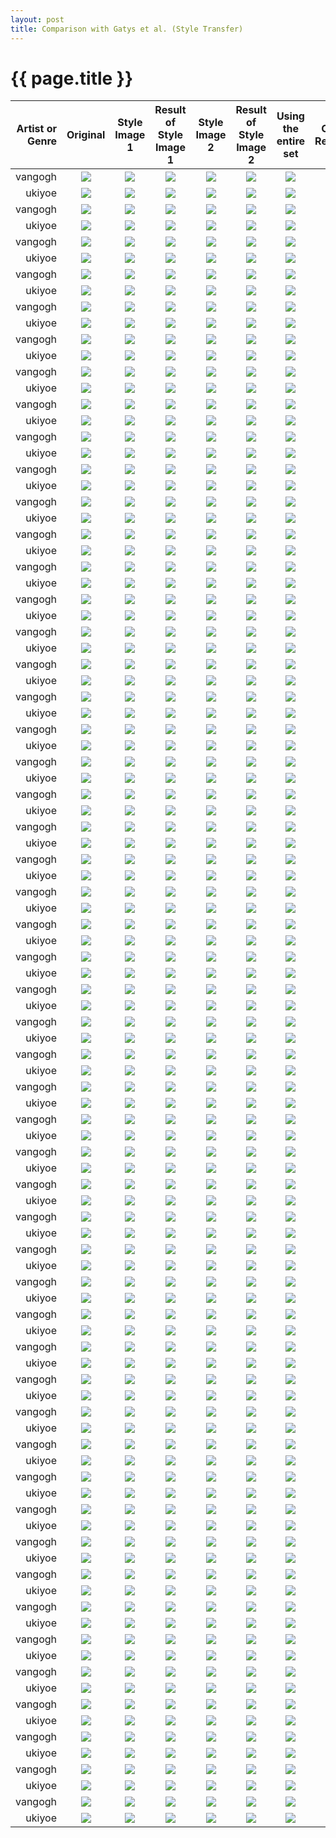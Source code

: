 ```yaml
---
layout: post
title: Comparison with Gatys et al. (Style Transfer)
---
```

{{ page.title }}
================

| Artist or Genre | Original | Style Image 1 | Result of Style Image 1 | Style Image 2 | Result of Style Image 2 | Using the entire set | Our Result |
|---:|:---:|:---------:|:----------:|:----------:|:----------:|:----------:|:----------:|
| vangogh | ![]({{site.baseurl}}/images/gatys-comparison/resized/3_content.png) | ![]({{site.baseurl}}/images/gatys-comparison/resized/resized_128/3_style_vangogh_0.png) | ![]({{site.baseurl}}/images/gatys-comparison/resized/3_result_vangogh_0.png) |![]({{site.baseurl}}/images/gatys-comparison/resized/resized_128/3_style_vangogh_1.png) | ![]({{site.baseurl}}/images/gatys-comparison/resized/3_result_vangogh_1.png) | ![]({{site.baseurl}}/images/gatys-comparison/resized/3_result_vangogh_total.png) | ![]({{site.baseurl}}/images/gatys-comparison/resized/vangogh/3.jpg) |
| ukiyoe | ![]({{site.baseurl}}/images/gatys-comparison/resized/3_content.png) | ![]({{site.baseurl}}/images/gatys-comparison/resized/resized_128/3_style_ukiyoe_0.png) | ![]({{site.baseurl}}/images/gatys-comparison/resized/3_result_ukiyoe_0.png) |![]({{site.baseurl}}/images/gatys-comparison/resized/resized_128/3_style_ukiyoe_1.png) | ![]({{site.baseurl}}/images/gatys-comparison/resized/3_result_ukiyoe_1.png) | ![]({{site.baseurl}}/images/gatys-comparison/resized/3_result_ukiyoe_total.png) | ![]({{site.baseurl}}/images/gatys-comparison/resized/ukiyoe/3.jpg) |
| vangogh | ![]({{site.baseurl}}/images/gatys-comparison/resized/6_content.png) | ![]({{site.baseurl}}/images/gatys-comparison/resized/resized_128/6_style_vangogh_0.png) | ![]({{site.baseurl}}/images/gatys-comparison/resized/6_result_vangogh_0.png) |![]({{site.baseurl}}/images/gatys-comparison/resized/resized_128/6_style_vangogh_1.png) | ![]({{site.baseurl}}/images/gatys-comparison/resized/6_result_vangogh_1.png) | ![]({{site.baseurl}}/images/gatys-comparison/resized/6_result_vangogh_total.png) | ![]({{site.baseurl}}/images/gatys-comparison/resized/vangogh/6.jpg) |
| ukiyoe | ![]({{site.baseurl}}/images/gatys-comparison/resized/6_content.png) | ![]({{site.baseurl}}/images/gatys-comparison/resized/resized_128/6_style_ukiyoe_0.png) | ![]({{site.baseurl}}/images/gatys-comparison/resized/6_result_ukiyoe_0.png) |![]({{site.baseurl}}/images/gatys-comparison/resized/resized_128/6_style_ukiyoe_1.png) | ![]({{site.baseurl}}/images/gatys-comparison/resized/6_result_ukiyoe_1.png) | ![]({{site.baseurl}}/images/gatys-comparison/resized/6_result_ukiyoe_total.png) | ![]({{site.baseurl}}/images/gatys-comparison/resized/ukiyoe/6.jpg) |
| vangogh | ![]({{site.baseurl}}/images/gatys-comparison/resized/7_content.png) | ![]({{site.baseurl}}/images/gatys-comparison/resized/resized_128/7_style_vangogh_0.png) | ![]({{site.baseurl}}/images/gatys-comparison/resized/7_result_vangogh_0.png) |![]({{site.baseurl}}/images/gatys-comparison/resized/resized_128/7_style_vangogh_1.png) | ![]({{site.baseurl}}/images/gatys-comparison/resized/7_result_vangogh_1.png) | ![]({{site.baseurl}}/images/gatys-comparison/resized/7_result_vangogh_total.png) | ![]({{site.baseurl}}/images/gatys-comparison/resized/vangogh/7.jpg) |
| ukiyoe | ![]({{site.baseurl}}/images/gatys-comparison/resized/7_content.png) | ![]({{site.baseurl}}/images/gatys-comparison/resized/resized_128/7_style_ukiyoe_0.png) | ![]({{site.baseurl}}/images/gatys-comparison/resized/7_result_ukiyoe_0.png) |![]({{site.baseurl}}/images/gatys-comparison/resized/resized_128/7_style_ukiyoe_1.png) | ![]({{site.baseurl}}/images/gatys-comparison/resized/7_result_ukiyoe_1.png) | ![]({{site.baseurl}}/images/gatys-comparison/resized/7_result_ukiyoe_total.png) | ![]({{site.baseurl}}/images/gatys-comparison/resized/ukiyoe/7.jpg) |
| vangogh | ![]({{site.baseurl}}/images/gatys-comparison/resized/11_content.png) | ![]({{site.baseurl}}/images/gatys-comparison/resized/resized_128/11_style_vangogh_0.png) | ![]({{site.baseurl}}/images/gatys-comparison/resized/11_result_vangogh_0.png) |![]({{site.baseurl}}/images/gatys-comparison/resized/resized_128/11_style_vangogh_1.png) | ![]({{site.baseurl}}/images/gatys-comparison/resized/11_result_vangogh_1.png) | ![]({{site.baseurl}}/images/gatys-comparison/resized/11_result_vangogh_total.png) | ![]({{site.baseurl}}/images/gatys-comparison/resized/vangogh/11.jpg) |
| ukiyoe | ![]({{site.baseurl}}/images/gatys-comparison/resized/11_content.png) | ![]({{site.baseurl}}/images/gatys-comparison/resized/resized_128/11_style_ukiyoe_0.png) | ![]({{site.baseurl}}/images/gatys-comparison/resized/11_result_ukiyoe_0.png) |![]({{site.baseurl}}/images/gatys-comparison/resized/resized_128/11_style_ukiyoe_1.png) | ![]({{site.baseurl}}/images/gatys-comparison/resized/11_result_ukiyoe_1.png) | ![]({{site.baseurl}}/images/gatys-comparison/resized/11_result_ukiyoe_total.png) | ![]({{site.baseurl}}/images/gatys-comparison/resized/ukiyoe/11.jpg) |
| vangogh | ![]({{site.baseurl}}/images/gatys-comparison/resized/17_content.png) | ![]({{site.baseurl}}/images/gatys-comparison/resized/resized_128/17_style_vangogh_0.png) | ![]({{site.baseurl}}/images/gatys-comparison/resized/17_result_vangogh_0.png) |![]({{site.baseurl}}/images/gatys-comparison/resized/resized_128/17_style_vangogh_1.png) | ![]({{site.baseurl}}/images/gatys-comparison/resized/17_result_vangogh_1.png) | ![]({{site.baseurl}}/images/gatys-comparison/resized/17_result_vangogh_total.png) | ![]({{site.baseurl}}/images/gatys-comparison/resized/vangogh/17.jpg) |
| ukiyoe | ![]({{site.baseurl}}/images/gatys-comparison/resized/17_content.png) | ![]({{site.baseurl}}/images/gatys-comparison/resized/resized_128/17_style_ukiyoe_0.png) | ![]({{site.baseurl}}/images/gatys-comparison/resized/17_result_ukiyoe_0.png) |![]({{site.baseurl}}/images/gatys-comparison/resized/resized_128/17_style_ukiyoe_1.png) | ![]({{site.baseurl}}/images/gatys-comparison/resized/17_result_ukiyoe_1.png) | ![]({{site.baseurl}}/images/gatys-comparison/resized/17_result_ukiyoe_total.png) | ![]({{site.baseurl}}/images/gatys-comparison/resized/ukiyoe/17.jpg) |
| vangogh | ![]({{site.baseurl}}/images/gatys-comparison/resized/18_content.png) | ![]({{site.baseurl}}/images/gatys-comparison/resized/resized_128/18_style_vangogh_0.png) | ![]({{site.baseurl}}/images/gatys-comparison/resized/18_result_vangogh_0.png) |![]({{site.baseurl}}/images/gatys-comparison/resized/resized_128/18_style_vangogh_1.png) | ![]({{site.baseurl}}/images/gatys-comparison/resized/18_result_vangogh_1.png) | ![]({{site.baseurl}}/images/gatys-comparison/resized/18_result_vangogh_total.png) | ![]({{site.baseurl}}/images/gatys-comparison/resized/vangogh/18.jpg) |
| ukiyoe | ![]({{site.baseurl}}/images/gatys-comparison/resized/18_content.png) | ![]({{site.baseurl}}/images/gatys-comparison/resized/resized_128/18_style_ukiyoe_0.png) | ![]({{site.baseurl}}/images/gatys-comparison/resized/18_result_ukiyoe_0.png) |![]({{site.baseurl}}/images/gatys-comparison/resized/resized_128/18_style_ukiyoe_1.png) | ![]({{site.baseurl}}/images/gatys-comparison/resized/18_result_ukiyoe_1.png) | ![]({{site.baseurl}}/images/gatys-comparison/resized/18_result_ukiyoe_total.png) | ![]({{site.baseurl}}/images/gatys-comparison/resized/ukiyoe/18.jpg) |
| vangogh | ![]({{site.baseurl}}/images/gatys-comparison/resized/33_content.png) | ![]({{site.baseurl}}/images/gatys-comparison/resized/resized_128/33_style_vangogh_0.png) | ![]({{site.baseurl}}/images/gatys-comparison/resized/33_result_vangogh_0.png) |![]({{site.baseurl}}/images/gatys-comparison/resized/resized_128/33_style_vangogh_1.png) | ![]({{site.baseurl}}/images/gatys-comparison/resized/33_result_vangogh_1.png) | ![]({{site.baseurl}}/images/gatys-comparison/resized/33_result_vangogh_total.png) | ![]({{site.baseurl}}/images/gatys-comparison/resized/vangogh/33.jpg) |
| ukiyoe | ![]({{site.baseurl}}/images/gatys-comparison/resized/33_content.png) | ![]({{site.baseurl}}/images/gatys-comparison/resized/resized_128/33_style_ukiyoe_0.png) | ![]({{site.baseurl}}/images/gatys-comparison/resized/33_result_ukiyoe_0.png) |![]({{site.baseurl}}/images/gatys-comparison/resized/resized_128/33_style_ukiyoe_1.png) | ![]({{site.baseurl}}/images/gatys-comparison/resized/33_result_ukiyoe_1.png) | ![]({{site.baseurl}}/images/gatys-comparison/resized/33_result_ukiyoe_total.png) | ![]({{site.baseurl}}/images/gatys-comparison/resized/ukiyoe/33.jpg) |
| vangogh | ![]({{site.baseurl}}/images/gatys-comparison/resized/39_content.png) | ![]({{site.baseurl}}/images/gatys-comparison/resized/resized_128/39_style_vangogh_0.png) | ![]({{site.baseurl}}/images/gatys-comparison/resized/39_result_vangogh_0.png) |![]({{site.baseurl}}/images/gatys-comparison/resized/resized_128/39_style_vangogh_1.png) | ![]({{site.baseurl}}/images/gatys-comparison/resized/39_result_vangogh_1.png) | ![]({{site.baseurl}}/images/gatys-comparison/resized/39_result_vangogh_total.png) | ![]({{site.baseurl}}/images/gatys-comparison/resized/vangogh/39.jpg) |
| ukiyoe | ![]({{site.baseurl}}/images/gatys-comparison/resized/39_content.png) | ![]({{site.baseurl}}/images/gatys-comparison/resized/resized_128/39_style_ukiyoe_0.png) | ![]({{site.baseurl}}/images/gatys-comparison/resized/39_result_ukiyoe_0.png) |![]({{site.baseurl}}/images/gatys-comparison/resized/resized_128/39_style_ukiyoe_1.png) | ![]({{site.baseurl}}/images/gatys-comparison/resized/39_result_ukiyoe_1.png) | ![]({{site.baseurl}}/images/gatys-comparison/resized/39_result_ukiyoe_total.png) | ![]({{site.baseurl}}/images/gatys-comparison/resized/ukiyoe/39.jpg) |
| vangogh | ![]({{site.baseurl}}/images/gatys-comparison/resized/44_content.png) | ![]({{site.baseurl}}/images/gatys-comparison/resized/resized_128/44_style_vangogh_0.png) | ![]({{site.baseurl}}/images/gatys-comparison/resized/44_result_vangogh_0.png) |![]({{site.baseurl}}/images/gatys-comparison/resized/resized_128/44_style_vangogh_1.png) | ![]({{site.baseurl}}/images/gatys-comparison/resized/44_result_vangogh_1.png) | ![]({{site.baseurl}}/images/gatys-comparison/resized/44_result_vangogh_total.png) | ![]({{site.baseurl}}/images/gatys-comparison/resized/vangogh/44.jpg) |
| ukiyoe | ![]({{site.baseurl}}/images/gatys-comparison/resized/44_content.png) | ![]({{site.baseurl}}/images/gatys-comparison/resized/resized_128/44_style_ukiyoe_0.png) | ![]({{site.baseurl}}/images/gatys-comparison/resized/44_result_ukiyoe_0.png) |![]({{site.baseurl}}/images/gatys-comparison/resized/resized_128/44_style_ukiyoe_1.png) | ![]({{site.baseurl}}/images/gatys-comparison/resized/44_result_ukiyoe_1.png) | ![]({{site.baseurl}}/images/gatys-comparison/resized/44_result_ukiyoe_total.png) | ![]({{site.baseurl}}/images/gatys-comparison/resized/ukiyoe/44.jpg) |
| vangogh | ![]({{site.baseurl}}/images/gatys-comparison/resized/45_content.png) | ![]({{site.baseurl}}/images/gatys-comparison/resized/resized_128/45_style_vangogh_0.png) | ![]({{site.baseurl}}/images/gatys-comparison/resized/45_result_vangogh_0.png) |![]({{site.baseurl}}/images/gatys-comparison/resized/resized_128/45_style_vangogh_1.png) | ![]({{site.baseurl}}/images/gatys-comparison/resized/45_result_vangogh_1.png) | ![]({{site.baseurl}}/images/gatys-comparison/resized/45_result_vangogh_total.png) | ![]({{site.baseurl}}/images/gatys-comparison/resized/vangogh/45.jpg) |
| ukiyoe | ![]({{site.baseurl}}/images/gatys-comparison/resized/45_content.png) | ![]({{site.baseurl}}/images/gatys-comparison/resized/resized_128/45_style_ukiyoe_0.png) | ![]({{site.baseurl}}/images/gatys-comparison/resized/45_result_ukiyoe_0.png) |![]({{site.baseurl}}/images/gatys-comparison/resized/resized_128/45_style_ukiyoe_1.png) | ![]({{site.baseurl}}/images/gatys-comparison/resized/45_result_ukiyoe_1.png) | ![]({{site.baseurl}}/images/gatys-comparison/resized/45_result_ukiyoe_total.png) | ![]({{site.baseurl}}/images/gatys-comparison/resized/ukiyoe/45.jpg) |
| vangogh | ![]({{site.baseurl}}/images/gatys-comparison/resized/52_content.png) | ![]({{site.baseurl}}/images/gatys-comparison/resized/resized_128/52_style_vangogh_0.png) | ![]({{site.baseurl}}/images/gatys-comparison/resized/52_result_vangogh_0.png) |![]({{site.baseurl}}/images/gatys-comparison/resized/resized_128/52_style_vangogh_1.png) | ![]({{site.baseurl}}/images/gatys-comparison/resized/52_result_vangogh_1.png) | ![]({{site.baseurl}}/images/gatys-comparison/resized/52_result_vangogh_total.png) | ![]({{site.baseurl}}/images/gatys-comparison/resized/vangogh/52.jpg) |
| ukiyoe | ![]({{site.baseurl}}/images/gatys-comparison/resized/52_content.png) | ![]({{site.baseurl}}/images/gatys-comparison/resized/resized_128/52_style_ukiyoe_0.png) | ![]({{site.baseurl}}/images/gatys-comparison/resized/52_result_ukiyoe_0.png) |![]({{site.baseurl}}/images/gatys-comparison/resized/resized_128/52_style_ukiyoe_1.png) | ![]({{site.baseurl}}/images/gatys-comparison/resized/52_result_ukiyoe_1.png) | ![]({{site.baseurl}}/images/gatys-comparison/resized/52_result_ukiyoe_total.png) | ![]({{site.baseurl}}/images/gatys-comparison/resized/ukiyoe/52.jpg) |
| vangogh | ![]({{site.baseurl}}/images/gatys-comparison/resized/55_content.png) | ![]({{site.baseurl}}/images/gatys-comparison/resized/resized_128/55_style_vangogh_0.png) | ![]({{site.baseurl}}/images/gatys-comparison/resized/55_result_vangogh_0.png) |![]({{site.baseurl}}/images/gatys-comparison/resized/resized_128/55_style_vangogh_1.png) | ![]({{site.baseurl}}/images/gatys-comparison/resized/55_result_vangogh_1.png) | ![]({{site.baseurl}}/images/gatys-comparison/resized/55_result_vangogh_total.png) | ![]({{site.baseurl}}/images/gatys-comparison/resized/vangogh/55.jpg) |
| ukiyoe | ![]({{site.baseurl}}/images/gatys-comparison/resized/55_content.png) | ![]({{site.baseurl}}/images/gatys-comparison/resized/resized_128/55_style_ukiyoe_0.png) | ![]({{site.baseurl}}/images/gatys-comparison/resized/55_result_ukiyoe_0.png) |![]({{site.baseurl}}/images/gatys-comparison/resized/resized_128/55_style_ukiyoe_1.png) | ![]({{site.baseurl}}/images/gatys-comparison/resized/55_result_ukiyoe_1.png) | ![]({{site.baseurl}}/images/gatys-comparison/resized/55_result_ukiyoe_total.png) | ![]({{site.baseurl}}/images/gatys-comparison/resized/ukiyoe/55.jpg) |
| vangogh | ![]({{site.baseurl}}/images/gatys-comparison/resized/56_content.png) | ![]({{site.baseurl}}/images/gatys-comparison/resized/resized_128/56_style_vangogh_0.png) | ![]({{site.baseurl}}/images/gatys-comparison/resized/56_result_vangogh_0.png) |![]({{site.baseurl}}/images/gatys-comparison/resized/resized_128/56_style_vangogh_1.png) | ![]({{site.baseurl}}/images/gatys-comparison/resized/56_result_vangogh_1.png) | ![]({{site.baseurl}}/images/gatys-comparison/resized/56_result_vangogh_total.png) | ![]({{site.baseurl}}/images/gatys-comparison/resized/vangogh/56.jpg) |
| ukiyoe | ![]({{site.baseurl}}/images/gatys-comparison/resized/56_content.png) | ![]({{site.baseurl}}/images/gatys-comparison/resized/resized_128/56_style_ukiyoe_0.png) | ![]({{site.baseurl}}/images/gatys-comparison/resized/56_result_ukiyoe_0.png) |![]({{site.baseurl}}/images/gatys-comparison/resized/resized_128/56_style_ukiyoe_1.png) | ![]({{site.baseurl}}/images/gatys-comparison/resized/56_result_ukiyoe_1.png) | ![]({{site.baseurl}}/images/gatys-comparison/resized/56_result_ukiyoe_total.png) | ![]({{site.baseurl}}/images/gatys-comparison/resized/ukiyoe/56.jpg) |
| vangogh | ![]({{site.baseurl}}/images/gatys-comparison/resized/65_content.png) | ![]({{site.baseurl}}/images/gatys-comparison/resized/resized_128/65_style_vangogh_0.png) | ![]({{site.baseurl}}/images/gatys-comparison/resized/65_result_vangogh_0.png) |![]({{site.baseurl}}/images/gatys-comparison/resized/resized_128/65_style_vangogh_1.png) | ![]({{site.baseurl}}/images/gatys-comparison/resized/65_result_vangogh_1.png) | ![]({{site.baseurl}}/images/gatys-comparison/resized/65_result_vangogh_total.png) | ![]({{site.baseurl}}/images/gatys-comparison/resized/vangogh/65.jpg) |
| ukiyoe | ![]({{site.baseurl}}/images/gatys-comparison/resized/65_content.png) | ![]({{site.baseurl}}/images/gatys-comparison/resized/resized_128/65_style_ukiyoe_0.png) | ![]({{site.baseurl}}/images/gatys-comparison/resized/65_result_ukiyoe_0.png) |![]({{site.baseurl}}/images/gatys-comparison/resized/resized_128/65_style_ukiyoe_1.png) | ![]({{site.baseurl}}/images/gatys-comparison/resized/65_result_ukiyoe_1.png) | ![]({{site.baseurl}}/images/gatys-comparison/resized/65_result_ukiyoe_total.png) | ![]({{site.baseurl}}/images/gatys-comparison/resized/ukiyoe/65.jpg) |
| vangogh | ![]({{site.baseurl}}/images/gatys-comparison/resized/73_content.png) | ![]({{site.baseurl}}/images/gatys-comparison/resized/resized_128/73_style_vangogh_0.png) | ![]({{site.baseurl}}/images/gatys-comparison/resized/73_result_vangogh_0.png) |![]({{site.baseurl}}/images/gatys-comparison/resized/resized_128/73_style_vangogh_1.png) | ![]({{site.baseurl}}/images/gatys-comparison/resized/73_result_vangogh_1.png) | ![]({{site.baseurl}}/images/gatys-comparison/resized/73_result_vangogh_total.png) | ![]({{site.baseurl}}/images/gatys-comparison/resized/vangogh/73.jpg) |
| ukiyoe | ![]({{site.baseurl}}/images/gatys-comparison/resized/73_content.png) | ![]({{site.baseurl}}/images/gatys-comparison/resized/resized_128/73_style_ukiyoe_0.png) | ![]({{site.baseurl}}/images/gatys-comparison/resized/73_result_ukiyoe_0.png) |![]({{site.baseurl}}/images/gatys-comparison/resized/resized_128/73_style_ukiyoe_1.png) | ![]({{site.baseurl}}/images/gatys-comparison/resized/73_result_ukiyoe_1.png) | ![]({{site.baseurl}}/images/gatys-comparison/resized/73_result_ukiyoe_total.png) | ![]({{site.baseurl}}/images/gatys-comparison/resized/ukiyoe/73.jpg) |
| vangogh | ![]({{site.baseurl}}/images/gatys-comparison/resized/75_content.png) | ![]({{site.baseurl}}/images/gatys-comparison/resized/resized_128/75_style_vangogh_0.png) | ![]({{site.baseurl}}/images/gatys-comparison/resized/75_result_vangogh_0.png) |![]({{site.baseurl}}/images/gatys-comparison/resized/resized_128/75_style_vangogh_1.png) | ![]({{site.baseurl}}/images/gatys-comparison/resized/75_result_vangogh_1.png) | ![]({{site.baseurl}}/images/gatys-comparison/resized/75_result_vangogh_total.png) | ![]({{site.baseurl}}/images/gatys-comparison/resized/vangogh/75.jpg) |
| ukiyoe | ![]({{site.baseurl}}/images/gatys-comparison/resized/75_content.png) | ![]({{site.baseurl}}/images/gatys-comparison/resized/resized_128/75_style_ukiyoe_0.png) | ![]({{site.baseurl}}/images/gatys-comparison/resized/75_result_ukiyoe_0.png) |![]({{site.baseurl}}/images/gatys-comparison/resized/resized_128/75_style_ukiyoe_1.png) | ![]({{site.baseurl}}/images/gatys-comparison/resized/75_result_ukiyoe_1.png) | ![]({{site.baseurl}}/images/gatys-comparison/resized/75_result_ukiyoe_total.png) | ![]({{site.baseurl}}/images/gatys-comparison/resized/ukiyoe/75.jpg) |
| vangogh | ![]({{site.baseurl}}/images/gatys-comparison/resized/85_content.png) | ![]({{site.baseurl}}/images/gatys-comparison/resized/resized_128/85_style_vangogh_0.png) | ![]({{site.baseurl}}/images/gatys-comparison/resized/85_result_vangogh_0.png) |![]({{site.baseurl}}/images/gatys-comparison/resized/resized_128/85_style_vangogh_1.png) | ![]({{site.baseurl}}/images/gatys-comparison/resized/85_result_vangogh_1.png) | ![]({{site.baseurl}}/images/gatys-comparison/resized/85_result_vangogh_total.png) | ![]({{site.baseurl}}/images/gatys-comparison/resized/vangogh/85.jpg) |
| ukiyoe | ![]({{site.baseurl}}/images/gatys-comparison/resized/85_content.png) | ![]({{site.baseurl}}/images/gatys-comparison/resized/resized_128/85_style_ukiyoe_0.png) | ![]({{site.baseurl}}/images/gatys-comparison/resized/85_result_ukiyoe_0.png) |![]({{site.baseurl}}/images/gatys-comparison/resized/resized_128/85_style_ukiyoe_1.png) | ![]({{site.baseurl}}/images/gatys-comparison/resized/85_result_ukiyoe_1.png) | ![]({{site.baseurl}}/images/gatys-comparison/resized/85_result_ukiyoe_total.png) | ![]({{site.baseurl}}/images/gatys-comparison/resized/ukiyoe/85.jpg) |
| vangogh | ![]({{site.baseurl}}/images/gatys-comparison/resized/87_content.png) | ![]({{site.baseurl}}/images/gatys-comparison/resized/resized_128/87_style_vangogh_0.png) | ![]({{site.baseurl}}/images/gatys-comparison/resized/87_result_vangogh_0.png) |![]({{site.baseurl}}/images/gatys-comparison/resized/resized_128/87_style_vangogh_1.png) | ![]({{site.baseurl}}/images/gatys-comparison/resized/87_result_vangogh_1.png) | ![]({{site.baseurl}}/images/gatys-comparison/resized/87_result_vangogh_total.png) | ![]({{site.baseurl}}/images/gatys-comparison/resized/vangogh/87.jpg) |
| ukiyoe | ![]({{site.baseurl}}/images/gatys-comparison/resized/87_content.png) | ![]({{site.baseurl}}/images/gatys-comparison/resized/resized_128/87_style_ukiyoe_0.png) | ![]({{site.baseurl}}/images/gatys-comparison/resized/87_result_ukiyoe_0.png) |![]({{site.baseurl}}/images/gatys-comparison/resized/resized_128/87_style_ukiyoe_1.png) | ![]({{site.baseurl}}/images/gatys-comparison/resized/87_result_ukiyoe_1.png) | ![]({{site.baseurl}}/images/gatys-comparison/resized/87_result_ukiyoe_total.png) | ![]({{site.baseurl}}/images/gatys-comparison/resized/ukiyoe/87.jpg) |
| vangogh | ![]({{site.baseurl}}/images/gatys-comparison/resized/89_content.png) | ![]({{site.baseurl}}/images/gatys-comparison/resized/resized_128/89_style_vangogh_0.png) | ![]({{site.baseurl}}/images/gatys-comparison/resized/89_result_vangogh_0.png) |![]({{site.baseurl}}/images/gatys-comparison/resized/resized_128/89_style_vangogh_1.png) | ![]({{site.baseurl}}/images/gatys-comparison/resized/89_result_vangogh_1.png) | ![]({{site.baseurl}}/images/gatys-comparison/resized/89_result_vangogh_total.png) | ![]({{site.baseurl}}/images/gatys-comparison/resized/vangogh/89.jpg) |
| ukiyoe | ![]({{site.baseurl}}/images/gatys-comparison/resized/89_content.png) | ![]({{site.baseurl}}/images/gatys-comparison/resized/resized_128/89_style_ukiyoe_0.png) | ![]({{site.baseurl}}/images/gatys-comparison/resized/89_result_ukiyoe_0.png) |![]({{site.baseurl}}/images/gatys-comparison/resized/resized_128/89_style_ukiyoe_1.png) | ![]({{site.baseurl}}/images/gatys-comparison/resized/89_result_ukiyoe_1.png) | ![]({{site.baseurl}}/images/gatys-comparison/resized/89_result_ukiyoe_total.png) | ![]({{site.baseurl}}/images/gatys-comparison/resized/ukiyoe/89.jpg) |
| vangogh | ![]({{site.baseurl}}/images/gatys-comparison/resized/96_content.png) | ![]({{site.baseurl}}/images/gatys-comparison/resized/resized_128/96_style_vangogh_0.png) | ![]({{site.baseurl}}/images/gatys-comparison/resized/96_result_vangogh_0.png) |![]({{site.baseurl}}/images/gatys-comparison/resized/resized_128/96_style_vangogh_1.png) | ![]({{site.baseurl}}/images/gatys-comparison/resized/96_result_vangogh_1.png) | ![]({{site.baseurl}}/images/gatys-comparison/resized/96_result_vangogh_total.png) | ![]({{site.baseurl}}/images/gatys-comparison/resized/vangogh/96.jpg) |
| ukiyoe | ![]({{site.baseurl}}/images/gatys-comparison/resized/96_content.png) | ![]({{site.baseurl}}/images/gatys-comparison/resized/resized_128/96_style_ukiyoe_0.png) | ![]({{site.baseurl}}/images/gatys-comparison/resized/96_result_ukiyoe_0.png) |![]({{site.baseurl}}/images/gatys-comparison/resized/resized_128/96_style_ukiyoe_1.png) | ![]({{site.baseurl}}/images/gatys-comparison/resized/96_result_ukiyoe_1.png) | ![]({{site.baseurl}}/images/gatys-comparison/resized/96_result_ukiyoe_total.png) | ![]({{site.baseurl}}/images/gatys-comparison/resized/ukiyoe/96.jpg) |
| vangogh | ![]({{site.baseurl}}/images/gatys-comparison/resized/98_content.png) | ![]({{site.baseurl}}/images/gatys-comparison/resized/resized_128/98_style_vangogh_0.png) | ![]({{site.baseurl}}/images/gatys-comparison/resized/98_result_vangogh_0.png) |![]({{site.baseurl}}/images/gatys-comparison/resized/resized_128/98_style_vangogh_1.png) | ![]({{site.baseurl}}/images/gatys-comparison/resized/98_result_vangogh_1.png) | ![]({{site.baseurl}}/images/gatys-comparison/resized/98_result_vangogh_total.png) | ![]({{site.baseurl}}/images/gatys-comparison/resized/vangogh/98.jpg) |
| ukiyoe | ![]({{site.baseurl}}/images/gatys-comparison/resized/98_content.png) | ![]({{site.baseurl}}/images/gatys-comparison/resized/resized_128/98_style_ukiyoe_0.png) | ![]({{site.baseurl}}/images/gatys-comparison/resized/98_result_ukiyoe_0.png) |![]({{site.baseurl}}/images/gatys-comparison/resized/resized_128/98_style_ukiyoe_1.png) | ![]({{site.baseurl}}/images/gatys-comparison/resized/98_result_ukiyoe_1.png) | ![]({{site.baseurl}}/images/gatys-comparison/resized/98_result_ukiyoe_total.png) | ![]({{site.baseurl}}/images/gatys-comparison/resized/ukiyoe/98.jpg) |
| vangogh | ![]({{site.baseurl}}/images/gatys-comparison/resized/110_content.png) | ![]({{site.baseurl}}/images/gatys-comparison/resized/resized_128/110_style_vangogh_0.png) | ![]({{site.baseurl}}/images/gatys-comparison/resized/110_result_vangogh_0.png) |![]({{site.baseurl}}/images/gatys-comparison/resized/resized_128/110_style_vangogh_1.png) | ![]({{site.baseurl}}/images/gatys-comparison/resized/110_result_vangogh_1.png) | ![]({{site.baseurl}}/images/gatys-comparison/resized/110_result_vangogh_total.png) | ![]({{site.baseurl}}/images/gatys-comparison/resized/vangogh/110.jpg) |
| ukiyoe | ![]({{site.baseurl}}/images/gatys-comparison/resized/110_content.png) | ![]({{site.baseurl}}/images/gatys-comparison/resized/resized_128/110_style_ukiyoe_0.png) | ![]({{site.baseurl}}/images/gatys-comparison/resized/110_result_ukiyoe_0.png) |![]({{site.baseurl}}/images/gatys-comparison/resized/resized_128/110_style_ukiyoe_1.png) | ![]({{site.baseurl}}/images/gatys-comparison/resized/110_result_ukiyoe_1.png) | ![]({{site.baseurl}}/images/gatys-comparison/resized/110_result_ukiyoe_total.png) | ![]({{site.baseurl}}/images/gatys-comparison/resized/ukiyoe/110.jpg) |
| vangogh | ![]({{site.baseurl}}/images/gatys-comparison/resized/112_content.png) | ![]({{site.baseurl}}/images/gatys-comparison/resized/resized_128/112_style_vangogh_0.png) | ![]({{site.baseurl}}/images/gatys-comparison/resized/112_result_vangogh_0.png) |![]({{site.baseurl}}/images/gatys-comparison/resized/resized_128/112_style_vangogh_1.png) | ![]({{site.baseurl}}/images/gatys-comparison/resized/112_result_vangogh_1.png) | ![]({{site.baseurl}}/images/gatys-comparison/resized/112_result_vangogh_total.png) | ![]({{site.baseurl}}/images/gatys-comparison/resized/vangogh/112.jpg) |
| ukiyoe | ![]({{site.baseurl}}/images/gatys-comparison/resized/112_content.png) | ![]({{site.baseurl}}/images/gatys-comparison/resized/resized_128/112_style_ukiyoe_0.png) | ![]({{site.baseurl}}/images/gatys-comparison/resized/112_result_ukiyoe_0.png) |![]({{site.baseurl}}/images/gatys-comparison/resized/resized_128/112_style_ukiyoe_1.png) | ![]({{site.baseurl}}/images/gatys-comparison/resized/112_result_ukiyoe_1.png) | ![]({{site.baseurl}}/images/gatys-comparison/resized/112_result_ukiyoe_total.png) | ![]({{site.baseurl}}/images/gatys-comparison/resized/ukiyoe/112.jpg) |
| vangogh | ![]({{site.baseurl}}/images/gatys-comparison/resized/116_content.png) | ![]({{site.baseurl}}/images/gatys-comparison/resized/resized_128/116_style_vangogh_0.png) | ![]({{site.baseurl}}/images/gatys-comparison/resized/116_result_vangogh_0.png) |![]({{site.baseurl}}/images/gatys-comparison/resized/resized_128/116_style_vangogh_1.png) | ![]({{site.baseurl}}/images/gatys-comparison/resized/116_result_vangogh_1.png) | ![]({{site.baseurl}}/images/gatys-comparison/resized/116_result_vangogh_total.png) | ![]({{site.baseurl}}/images/gatys-comparison/resized/vangogh/116.jpg) |
| ukiyoe | ![]({{site.baseurl}}/images/gatys-comparison/resized/116_content.png) | ![]({{site.baseurl}}/images/gatys-comparison/resized/resized_128/116_style_ukiyoe_0.png) | ![]({{site.baseurl}}/images/gatys-comparison/resized/116_result_ukiyoe_0.png) |![]({{site.baseurl}}/images/gatys-comparison/resized/resized_128/116_style_ukiyoe_1.png) | ![]({{site.baseurl}}/images/gatys-comparison/resized/116_result_ukiyoe_1.png) | ![]({{site.baseurl}}/images/gatys-comparison/resized/116_result_ukiyoe_total.png) | ![]({{site.baseurl}}/images/gatys-comparison/resized/ukiyoe/116.jpg) |
| vangogh | ![]({{site.baseurl}}/images/gatys-comparison/resized/117_content.png) | ![]({{site.baseurl}}/images/gatys-comparison/resized/resized_128/117_style_vangogh_0.png) | ![]({{site.baseurl}}/images/gatys-comparison/resized/117_result_vangogh_0.png) |![]({{site.baseurl}}/images/gatys-comparison/resized/resized_128/117_style_vangogh_1.png) | ![]({{site.baseurl}}/images/gatys-comparison/resized/117_result_vangogh_1.png) | ![]({{site.baseurl}}/images/gatys-comparison/resized/117_result_vangogh_total.png) | ![]({{site.baseurl}}/images/gatys-comparison/resized/vangogh/117.jpg) |
| ukiyoe | ![]({{site.baseurl}}/images/gatys-comparison/resized/117_content.png) | ![]({{site.baseurl}}/images/gatys-comparison/resized/resized_128/117_style_ukiyoe_0.png) | ![]({{site.baseurl}}/images/gatys-comparison/resized/117_result_ukiyoe_0.png) |![]({{site.baseurl}}/images/gatys-comparison/resized/resized_128/117_style_ukiyoe_1.png) | ![]({{site.baseurl}}/images/gatys-comparison/resized/117_result_ukiyoe_1.png) | ![]({{site.baseurl}}/images/gatys-comparison/resized/117_result_ukiyoe_total.png) | ![]({{site.baseurl}}/images/gatys-comparison/resized/ukiyoe/117.jpg) |
| vangogh | ![]({{site.baseurl}}/images/gatys-comparison/resized/119_content.png) | ![]({{site.baseurl}}/images/gatys-comparison/resized/resized_128/119_style_vangogh_0.png) | ![]({{site.baseurl}}/images/gatys-comparison/resized/119_result_vangogh_0.png) |![]({{site.baseurl}}/images/gatys-comparison/resized/resized_128/119_style_vangogh_1.png) | ![]({{site.baseurl}}/images/gatys-comparison/resized/119_result_vangogh_1.png) | ![]({{site.baseurl}}/images/gatys-comparison/resized/119_result_vangogh_total.png) | ![]({{site.baseurl}}/images/gatys-comparison/resized/vangogh/119.jpg) |
| ukiyoe | ![]({{site.baseurl}}/images/gatys-comparison/resized/119_content.png) | ![]({{site.baseurl}}/images/gatys-comparison/resized/resized_128/119_style_ukiyoe_0.png) | ![]({{site.baseurl}}/images/gatys-comparison/resized/119_result_ukiyoe_0.png) |![]({{site.baseurl}}/images/gatys-comparison/resized/resized_128/119_style_ukiyoe_1.png) | ![]({{site.baseurl}}/images/gatys-comparison/resized/119_result_ukiyoe_1.png) | ![]({{site.baseurl}}/images/gatys-comparison/resized/119_result_ukiyoe_total.png) | ![]({{site.baseurl}}/images/gatys-comparison/resized/ukiyoe/119.jpg) |
| vangogh | ![]({{site.baseurl}}/images/gatys-comparison/resized/121_content.png) | ![]({{site.baseurl}}/images/gatys-comparison/resized/resized_128/121_style_vangogh_0.png) | ![]({{site.baseurl}}/images/gatys-comparison/resized/121_result_vangogh_0.png) |![]({{site.baseurl}}/images/gatys-comparison/resized/resized_128/121_style_vangogh_1.png) | ![]({{site.baseurl}}/images/gatys-comparison/resized/121_result_vangogh_1.png) | ![]({{site.baseurl}}/images/gatys-comparison/resized/121_result_vangogh_total.png) | ![]({{site.baseurl}}/images/gatys-comparison/resized/vangogh/121.jpg) |
| ukiyoe | ![]({{site.baseurl}}/images/gatys-comparison/resized/121_content.png) | ![]({{site.baseurl}}/images/gatys-comparison/resized/resized_128/121_style_ukiyoe_0.png) | ![]({{site.baseurl}}/images/gatys-comparison/resized/121_result_ukiyoe_0.png) |![]({{site.baseurl}}/images/gatys-comparison/resized/resized_128/121_style_ukiyoe_1.png) | ![]({{site.baseurl}}/images/gatys-comparison/resized/121_result_ukiyoe_1.png) | ![]({{site.baseurl}}/images/gatys-comparison/resized/121_result_ukiyoe_total.png) | ![]({{site.baseurl}}/images/gatys-comparison/resized/ukiyoe/121.jpg) |
| vangogh | ![]({{site.baseurl}}/images/gatys-comparison/resized/131_content.png) | ![]({{site.baseurl}}/images/gatys-comparison/resized/resized_128/131_style_vangogh_0.png) | ![]({{site.baseurl}}/images/gatys-comparison/resized/131_result_vangogh_0.png) |![]({{site.baseurl}}/images/gatys-comparison/resized/resized_128/131_style_vangogh_1.png) | ![]({{site.baseurl}}/images/gatys-comparison/resized/131_result_vangogh_1.png) | ![]({{site.baseurl}}/images/gatys-comparison/resized/131_result_vangogh_total.png) | ![]({{site.baseurl}}/images/gatys-comparison/resized/vangogh/131.jpg) |
| ukiyoe | ![]({{site.baseurl}}/images/gatys-comparison/resized/131_content.png) | ![]({{site.baseurl}}/images/gatys-comparison/resized/resized_128/131_style_ukiyoe_0.png) | ![]({{site.baseurl}}/images/gatys-comparison/resized/131_result_ukiyoe_0.png) |![]({{site.baseurl}}/images/gatys-comparison/resized/resized_128/131_style_ukiyoe_1.png) | ![]({{site.baseurl}}/images/gatys-comparison/resized/131_result_ukiyoe_1.png) | ![]({{site.baseurl}}/images/gatys-comparison/resized/131_result_ukiyoe_total.png) | ![]({{site.baseurl}}/images/gatys-comparison/resized/ukiyoe/131.jpg) |
| vangogh | ![]({{site.baseurl}}/images/gatys-comparison/resized/134_content.png) | ![]({{site.baseurl}}/images/gatys-comparison/resized/resized_128/134_style_vangogh_0.png) | ![]({{site.baseurl}}/images/gatys-comparison/resized/134_result_vangogh_0.png) |![]({{site.baseurl}}/images/gatys-comparison/resized/resized_128/134_style_vangogh_1.png) | ![]({{site.baseurl}}/images/gatys-comparison/resized/134_result_vangogh_1.png) | ![]({{site.baseurl}}/images/gatys-comparison/resized/134_result_vangogh_total.png) | ![]({{site.baseurl}}/images/gatys-comparison/resized/vangogh/134.jpg) |
| ukiyoe | ![]({{site.baseurl}}/images/gatys-comparison/resized/134_content.png) | ![]({{site.baseurl}}/images/gatys-comparison/resized/resized_128/134_style_ukiyoe_0.png) | ![]({{site.baseurl}}/images/gatys-comparison/resized/134_result_ukiyoe_0.png) |![]({{site.baseurl}}/images/gatys-comparison/resized/resized_128/134_style_ukiyoe_1.png) | ![]({{site.baseurl}}/images/gatys-comparison/resized/134_result_ukiyoe_1.png) | ![]({{site.baseurl}}/images/gatys-comparison/resized/134_result_ukiyoe_total.png) | ![]({{site.baseurl}}/images/gatys-comparison/resized/ukiyoe/134.jpg) |
| vangogh | ![]({{site.baseurl}}/images/gatys-comparison/resized/136_content.png) | ![]({{site.baseurl}}/images/gatys-comparison/resized/resized_128/136_style_vangogh_0.png) | ![]({{site.baseurl}}/images/gatys-comparison/resized/136_result_vangogh_0.png) |![]({{site.baseurl}}/images/gatys-comparison/resized/resized_128/136_style_vangogh_1.png) | ![]({{site.baseurl}}/images/gatys-comparison/resized/136_result_vangogh_1.png) | ![]({{site.baseurl}}/images/gatys-comparison/resized/136_result_vangogh_total.png) | ![]({{site.baseurl}}/images/gatys-comparison/resized/vangogh/136.jpg) |
| ukiyoe | ![]({{site.baseurl}}/images/gatys-comparison/resized/136_content.png) | ![]({{site.baseurl}}/images/gatys-comparison/resized/resized_128/136_style_ukiyoe_0.png) | ![]({{site.baseurl}}/images/gatys-comparison/resized/136_result_ukiyoe_0.png) |![]({{site.baseurl}}/images/gatys-comparison/resized/resized_128/136_style_ukiyoe_1.png) | ![]({{site.baseurl}}/images/gatys-comparison/resized/136_result_ukiyoe_1.png) | ![]({{site.baseurl}}/images/gatys-comparison/resized/136_result_ukiyoe_total.png) | ![]({{site.baseurl}}/images/gatys-comparison/resized/ukiyoe/136.jpg) |
| vangogh | ![]({{site.baseurl}}/images/gatys-comparison/resized/143_content.png) | ![]({{site.baseurl}}/images/gatys-comparison/resized/resized_128/143_style_vangogh_0.png) | ![]({{site.baseurl}}/images/gatys-comparison/resized/143_result_vangogh_0.png) |![]({{site.baseurl}}/images/gatys-comparison/resized/resized_128/143_style_vangogh_1.png) | ![]({{site.baseurl}}/images/gatys-comparison/resized/143_result_vangogh_1.png) | ![]({{site.baseurl}}/images/gatys-comparison/resized/143_result_vangogh_total.png) | ![]({{site.baseurl}}/images/gatys-comparison/resized/vangogh/143.jpg) |
| ukiyoe | ![]({{site.baseurl}}/images/gatys-comparison/resized/143_content.png) | ![]({{site.baseurl}}/images/gatys-comparison/resized/resized_128/143_style_ukiyoe_0.png) | ![]({{site.baseurl}}/images/gatys-comparison/resized/143_result_ukiyoe_0.png) |![]({{site.baseurl}}/images/gatys-comparison/resized/resized_128/143_style_ukiyoe_1.png) | ![]({{site.baseurl}}/images/gatys-comparison/resized/143_result_ukiyoe_1.png) | ![]({{site.baseurl}}/images/gatys-comparison/resized/143_result_ukiyoe_total.png) | ![]({{site.baseurl}}/images/gatys-comparison/resized/ukiyoe/143.jpg) |
| vangogh | ![]({{site.baseurl}}/images/gatys-comparison/resized/146_content.png) | ![]({{site.baseurl}}/images/gatys-comparison/resized/resized_128/146_style_vangogh_0.png) | ![]({{site.baseurl}}/images/gatys-comparison/resized/146_result_vangogh_0.png) |![]({{site.baseurl}}/images/gatys-comparison/resized/resized_128/146_style_vangogh_1.png) | ![]({{site.baseurl}}/images/gatys-comparison/resized/146_result_vangogh_1.png) | ![]({{site.baseurl}}/images/gatys-comparison/resized/146_result_vangogh_total.png) | ![]({{site.baseurl}}/images/gatys-comparison/resized/vangogh/146.jpg) |
| ukiyoe | ![]({{site.baseurl}}/images/gatys-comparison/resized/146_content.png) | ![]({{site.baseurl}}/images/gatys-comparison/resized/resized_128/146_style_ukiyoe_0.png) | ![]({{site.baseurl}}/images/gatys-comparison/resized/146_result_ukiyoe_0.png) |![]({{site.baseurl}}/images/gatys-comparison/resized/resized_128/146_style_ukiyoe_1.png) | ![]({{site.baseurl}}/images/gatys-comparison/resized/146_result_ukiyoe_1.png) | ![]({{site.baseurl}}/images/gatys-comparison/resized/146_result_ukiyoe_total.png) | ![]({{site.baseurl}}/images/gatys-comparison/resized/ukiyoe/146.jpg) |
| vangogh | ![]({{site.baseurl}}/images/gatys-comparison/resized/150_content.png) | ![]({{site.baseurl}}/images/gatys-comparison/resized/resized_128/150_style_vangogh_0.png) | ![]({{site.baseurl}}/images/gatys-comparison/resized/150_result_vangogh_0.png) |![]({{site.baseurl}}/images/gatys-comparison/resized/resized_128/150_style_vangogh_1.png) | ![]({{site.baseurl}}/images/gatys-comparison/resized/150_result_vangogh_1.png) | ![]({{site.baseurl}}/images/gatys-comparison/resized/150_result_vangogh_total.png) | ![]({{site.baseurl}}/images/gatys-comparison/resized/vangogh/150.jpg) |
| ukiyoe | ![]({{site.baseurl}}/images/gatys-comparison/resized/150_content.png) | ![]({{site.baseurl}}/images/gatys-comparison/resized/resized_128/150_style_ukiyoe_0.png) | ![]({{site.baseurl}}/images/gatys-comparison/resized/150_result_ukiyoe_0.png) |![]({{site.baseurl}}/images/gatys-comparison/resized/resized_128/150_style_ukiyoe_1.png) | ![]({{site.baseurl}}/images/gatys-comparison/resized/150_result_ukiyoe_1.png) | ![]({{site.baseurl}}/images/gatys-comparison/resized/150_result_ukiyoe_total.png) | ![]({{site.baseurl}}/images/gatys-comparison/resized/ukiyoe/150.jpg) |
| vangogh | ![]({{site.baseurl}}/images/gatys-comparison/resized/151_content.png) | ![]({{site.baseurl}}/images/gatys-comparison/resized/resized_128/151_style_vangogh_0.png) | ![]({{site.baseurl}}/images/gatys-comparison/resized/151_result_vangogh_0.png) |![]({{site.baseurl}}/images/gatys-comparison/resized/resized_128/151_style_vangogh_1.png) | ![]({{site.baseurl}}/images/gatys-comparison/resized/151_result_vangogh_1.png) | ![]({{site.baseurl}}/images/gatys-comparison/resized/151_result_vangogh_total.png) | ![]({{site.baseurl}}/images/gatys-comparison/resized/vangogh/151.jpg) |
| ukiyoe | ![]({{site.baseurl}}/images/gatys-comparison/resized/151_content.png) | ![]({{site.baseurl}}/images/gatys-comparison/resized/resized_128/151_style_ukiyoe_0.png) | ![]({{site.baseurl}}/images/gatys-comparison/resized/151_result_ukiyoe_0.png) |![]({{site.baseurl}}/images/gatys-comparison/resized/resized_128/151_style_ukiyoe_1.png) | ![]({{site.baseurl}}/images/gatys-comparison/resized/151_result_ukiyoe_1.png) | ![]({{site.baseurl}}/images/gatys-comparison/resized/151_result_ukiyoe_total.png) | ![]({{site.baseurl}}/images/gatys-comparison/resized/ukiyoe/151.jpg) |
| vangogh | ![]({{site.baseurl}}/images/gatys-comparison/resized/152_content.png) | ![]({{site.baseurl}}/images/gatys-comparison/resized/resized_128/152_style_vangogh_0.png) | ![]({{site.baseurl}}/images/gatys-comparison/resized/152_result_vangogh_0.png) |![]({{site.baseurl}}/images/gatys-comparison/resized/resized_128/152_style_vangogh_1.png) | ![]({{site.baseurl}}/images/gatys-comparison/resized/152_result_vangogh_1.png) | ![]({{site.baseurl}}/images/gatys-comparison/resized/152_result_vangogh_total.png) | ![]({{site.baseurl}}/images/gatys-comparison/resized/vangogh/152.jpg) |
| ukiyoe | ![]({{site.baseurl}}/images/gatys-comparison/resized/152_content.png) | ![]({{site.baseurl}}/images/gatys-comparison/resized/resized_128/152_style_ukiyoe_0.png) | ![]({{site.baseurl}}/images/gatys-comparison/resized/152_result_ukiyoe_0.png) |![]({{site.baseurl}}/images/gatys-comparison/resized/resized_128/152_style_ukiyoe_1.png) | ![]({{site.baseurl}}/images/gatys-comparison/resized/152_result_ukiyoe_1.png) | ![]({{site.baseurl}}/images/gatys-comparison/resized/152_result_ukiyoe_total.png) | ![]({{site.baseurl}}/images/gatys-comparison/resized/ukiyoe/152.jpg) |
| vangogh | ![]({{site.baseurl}}/images/gatys-comparison/resized/160_content.png) | ![]({{site.baseurl}}/images/gatys-comparison/resized/resized_128/160_style_vangogh_0.png) | ![]({{site.baseurl}}/images/gatys-comparison/resized/160_result_vangogh_0.png) |![]({{site.baseurl}}/images/gatys-comparison/resized/resized_128/160_style_vangogh_1.png) | ![]({{site.baseurl}}/images/gatys-comparison/resized/160_result_vangogh_1.png) | ![]({{site.baseurl}}/images/gatys-comparison/resized/160_result_vangogh_total.png) | ![]({{site.baseurl}}/images/gatys-comparison/resized/vangogh/160.jpg) |
| ukiyoe | ![]({{site.baseurl}}/images/gatys-comparison/resized/160_content.png) | ![]({{site.baseurl}}/images/gatys-comparison/resized/resized_128/160_style_ukiyoe_0.png) | ![]({{site.baseurl}}/images/gatys-comparison/resized/160_result_ukiyoe_0.png) |![]({{site.baseurl}}/images/gatys-comparison/resized/resized_128/160_style_ukiyoe_1.png) | ![]({{site.baseurl}}/images/gatys-comparison/resized/160_result_ukiyoe_1.png) | ![]({{site.baseurl}}/images/gatys-comparison/resized/160_result_ukiyoe_total.png) | ![]({{site.baseurl}}/images/gatys-comparison/resized/ukiyoe/160.jpg) |
| vangogh | ![]({{site.baseurl}}/images/gatys-comparison/resized/164_content.png) | ![]({{site.baseurl}}/images/gatys-comparison/resized/resized_128/164_style_vangogh_0.png) | ![]({{site.baseurl}}/images/gatys-comparison/resized/164_result_vangogh_0.png) |![]({{site.baseurl}}/images/gatys-comparison/resized/resized_128/164_style_vangogh_1.png) | ![]({{site.baseurl}}/images/gatys-comparison/resized/164_result_vangogh_1.png) | ![]({{site.baseurl}}/images/gatys-comparison/resized/164_result_vangogh_total.png) | ![]({{site.baseurl}}/images/gatys-comparison/resized/vangogh/164.jpg) |
| ukiyoe | ![]({{site.baseurl}}/images/gatys-comparison/resized/164_content.png) | ![]({{site.baseurl}}/images/gatys-comparison/resized/resized_128/164_style_ukiyoe_0.png) | ![]({{site.baseurl}}/images/gatys-comparison/resized/164_result_ukiyoe_0.png) |![]({{site.baseurl}}/images/gatys-comparison/resized/resized_128/164_style_ukiyoe_1.png) | ![]({{site.baseurl}}/images/gatys-comparison/resized/164_result_ukiyoe_1.png) | ![]({{site.baseurl}}/images/gatys-comparison/resized/164_result_ukiyoe_total.png) | ![]({{site.baseurl}}/images/gatys-comparison/resized/ukiyoe/164.jpg) |
| vangogh | ![]({{site.baseurl}}/images/gatys-comparison/resized/168_content.png) | ![]({{site.baseurl}}/images/gatys-comparison/resized/resized_128/168_style_vangogh_0.png) | ![]({{site.baseurl}}/images/gatys-comparison/resized/168_result_vangogh_0.png) |![]({{site.baseurl}}/images/gatys-comparison/resized/resized_128/168_style_vangogh_1.png) | ![]({{site.baseurl}}/images/gatys-comparison/resized/168_result_vangogh_1.png) | ![]({{site.baseurl}}/images/gatys-comparison/resized/168_result_vangogh_total.png) | ![]({{site.baseurl}}/images/gatys-comparison/resized/vangogh/168.jpg) |
| ukiyoe | ![]({{site.baseurl}}/images/gatys-comparison/resized/168_content.png) | ![]({{site.baseurl}}/images/gatys-comparison/resized/resized_128/168_style_ukiyoe_0.png) | ![]({{site.baseurl}}/images/gatys-comparison/resized/168_result_ukiyoe_0.png) |![]({{site.baseurl}}/images/gatys-comparison/resized/resized_128/168_style_ukiyoe_1.png) | ![]({{site.baseurl}}/images/gatys-comparison/resized/168_result_ukiyoe_1.png) | ![]({{site.baseurl}}/images/gatys-comparison/resized/168_result_ukiyoe_total.png) | ![]({{site.baseurl}}/images/gatys-comparison/resized/ukiyoe/168.jpg) |
| vangogh | ![]({{site.baseurl}}/images/gatys-comparison/resized/170_content.png) | ![]({{site.baseurl}}/images/gatys-comparison/resized/resized_128/170_style_vangogh_0.png) | ![]({{site.baseurl}}/images/gatys-comparison/resized/170_result_vangogh_0.png) |![]({{site.baseurl}}/images/gatys-comparison/resized/resized_128/170_style_vangogh_1.png) | ![]({{site.baseurl}}/images/gatys-comparison/resized/170_result_vangogh_1.png) | ![]({{site.baseurl}}/images/gatys-comparison/resized/170_result_vangogh_total.png) | ![]({{site.baseurl}}/images/gatys-comparison/resized/vangogh/170.jpg) |
| ukiyoe | ![]({{site.baseurl}}/images/gatys-comparison/resized/170_content.png) | ![]({{site.baseurl}}/images/gatys-comparison/resized/resized_128/170_style_ukiyoe_0.png) | ![]({{site.baseurl}}/images/gatys-comparison/resized/170_result_ukiyoe_0.png) |![]({{site.baseurl}}/images/gatys-comparison/resized/resized_128/170_style_ukiyoe_1.png) | ![]({{site.baseurl}}/images/gatys-comparison/resized/170_result_ukiyoe_1.png) | ![]({{site.baseurl}}/images/gatys-comparison/resized/170_result_ukiyoe_total.png) | ![]({{site.baseurl}}/images/gatys-comparison/resized/ukiyoe/170.jpg) |
| vangogh | ![]({{site.baseurl}}/images/gatys-comparison/resized/171_content.png) | ![]({{site.baseurl}}/images/gatys-comparison/resized/resized_128/171_style_vangogh_0.png) | ![]({{site.baseurl}}/images/gatys-comparison/resized/171_result_vangogh_0.png) |![]({{site.baseurl}}/images/gatys-comparison/resized/resized_128/171_style_vangogh_1.png) | ![]({{site.baseurl}}/images/gatys-comparison/resized/171_result_vangogh_1.png) | ![]({{site.baseurl}}/images/gatys-comparison/resized/171_result_vangogh_total.png) | ![]({{site.baseurl}}/images/gatys-comparison/resized/vangogh/171.jpg) |
| ukiyoe | ![]({{site.baseurl}}/images/gatys-comparison/resized/171_content.png) | ![]({{site.baseurl}}/images/gatys-comparison/resized/resized_128/171_style_ukiyoe_0.png) | ![]({{site.baseurl}}/images/gatys-comparison/resized/171_result_ukiyoe_0.png) |![]({{site.baseurl}}/images/gatys-comparison/resized/resized_128/171_style_ukiyoe_1.png) | ![]({{site.baseurl}}/images/gatys-comparison/resized/171_result_ukiyoe_1.png) | ![]({{site.baseurl}}/images/gatys-comparison/resized/171_result_ukiyoe_total.png) | ![]({{site.baseurl}}/images/gatys-comparison/resized/ukiyoe/171.jpg) |
| vangogh | ![]({{site.baseurl}}/images/gatys-comparison/resized/178_content.png) | ![]({{site.baseurl}}/images/gatys-comparison/resized/resized_128/178_style_vangogh_0.png) | ![]({{site.baseurl}}/images/gatys-comparison/resized/178_result_vangogh_0.png) |![]({{site.baseurl}}/images/gatys-comparison/resized/resized_128/178_style_vangogh_1.png) | ![]({{site.baseurl}}/images/gatys-comparison/resized/178_result_vangogh_1.png) | ![]({{site.baseurl}}/images/gatys-comparison/resized/178_result_vangogh_total.png) | ![]({{site.baseurl}}/images/gatys-comparison/resized/vangogh/178.jpg) |
| ukiyoe | ![]({{site.baseurl}}/images/gatys-comparison/resized/178_content.png) | ![]({{site.baseurl}}/images/gatys-comparison/resized/resized_128/178_style_ukiyoe_0.png) | ![]({{site.baseurl}}/images/gatys-comparison/resized/178_result_ukiyoe_0.png) |![]({{site.baseurl}}/images/gatys-comparison/resized/resized_128/178_style_ukiyoe_1.png) | ![]({{site.baseurl}}/images/gatys-comparison/resized/178_result_ukiyoe_1.png) | ![]({{site.baseurl}}/images/gatys-comparison/resized/178_result_ukiyoe_total.png) | ![]({{site.baseurl}}/images/gatys-comparison/resized/ukiyoe/178.jpg) |
| vangogh | ![]({{site.baseurl}}/images/gatys-comparison/resized/183_content.png) | ![]({{site.baseurl}}/images/gatys-comparison/resized/resized_128/183_style_vangogh_0.png) | ![]({{site.baseurl}}/images/gatys-comparison/resized/183_result_vangogh_0.png) |![]({{site.baseurl}}/images/gatys-comparison/resized/resized_128/183_style_vangogh_1.png) | ![]({{site.baseurl}}/images/gatys-comparison/resized/183_result_vangogh_1.png) | ![]({{site.baseurl}}/images/gatys-comparison/resized/183_result_vangogh_total.png) | ![]({{site.baseurl}}/images/gatys-comparison/resized/vangogh/183.jpg) |
| ukiyoe | ![]({{site.baseurl}}/images/gatys-comparison/resized/183_content.png) | ![]({{site.baseurl}}/images/gatys-comparison/resized/resized_128/183_style_ukiyoe_0.png) | ![]({{site.baseurl}}/images/gatys-comparison/resized/183_result_ukiyoe_0.png) |![]({{site.baseurl}}/images/gatys-comparison/resized/resized_128/183_style_ukiyoe_1.png) | ![]({{site.baseurl}}/images/gatys-comparison/resized/183_result_ukiyoe_1.png) | ![]({{site.baseurl}}/images/gatys-comparison/resized/183_result_ukiyoe_total.png) | ![]({{site.baseurl}}/images/gatys-comparison/resized/ukiyoe/183.jpg) |
| vangogh | ![]({{site.baseurl}}/images/gatys-comparison/resized/185_content.png) | ![]({{site.baseurl}}/images/gatys-comparison/resized/resized_128/185_style_vangogh_0.png) | ![]({{site.baseurl}}/images/gatys-comparison/resized/185_result_vangogh_0.png) |![]({{site.baseurl}}/images/gatys-comparison/resized/resized_128/185_style_vangogh_1.png) | ![]({{site.baseurl}}/images/gatys-comparison/resized/185_result_vangogh_1.png) | ![]({{site.baseurl}}/images/gatys-comparison/resized/185_result_vangogh_total.png) | ![]({{site.baseurl}}/images/gatys-comparison/resized/vangogh/185.jpg) |
| ukiyoe | ![]({{site.baseurl}}/images/gatys-comparison/resized/185_content.png) | ![]({{site.baseurl}}/images/gatys-comparison/resized/resized_128/185_style_ukiyoe_0.png) | ![]({{site.baseurl}}/images/gatys-comparison/resized/185_result_ukiyoe_0.png) |![]({{site.baseurl}}/images/gatys-comparison/resized/resized_128/185_style_ukiyoe_1.png) | ![]({{site.baseurl}}/images/gatys-comparison/resized/185_result_ukiyoe_1.png) | ![]({{site.baseurl}}/images/gatys-comparison/resized/185_result_ukiyoe_total.png) | ![]({{site.baseurl}}/images/gatys-comparison/resized/ukiyoe/185.jpg) |
| vangogh | ![]({{site.baseurl}}/images/gatys-comparison/resized/189_content.png) | ![]({{site.baseurl}}/images/gatys-comparison/resized/resized_128/189_style_vangogh_0.png) | ![]({{site.baseurl}}/images/gatys-comparison/resized/189_result_vangogh_0.png) |![]({{site.baseurl}}/images/gatys-comparison/resized/resized_128/189_style_vangogh_1.png) | ![]({{site.baseurl}}/images/gatys-comparison/resized/189_result_vangogh_1.png) | ![]({{site.baseurl}}/images/gatys-comparison/resized/189_result_vangogh_total.png) | ![]({{site.baseurl}}/images/gatys-comparison/resized/vangogh/189.jpg) |
| ukiyoe | ![]({{site.baseurl}}/images/gatys-comparison/resized/189_content.png) | ![]({{site.baseurl}}/images/gatys-comparison/resized/resized_128/189_style_ukiyoe_0.png) | ![]({{site.baseurl}}/images/gatys-comparison/resized/189_result_ukiyoe_0.png) |![]({{site.baseurl}}/images/gatys-comparison/resized/resized_128/189_style_ukiyoe_1.png) | ![]({{site.baseurl}}/images/gatys-comparison/resized/189_result_ukiyoe_1.png) | ![]({{site.baseurl}}/images/gatys-comparison/resized/189_result_ukiyoe_total.png) | ![]({{site.baseurl}}/images/gatys-comparison/resized/ukiyoe/189.jpg) |
| vangogh | ![]({{site.baseurl}}/images/gatys-comparison/resized/192_content.png) | ![]({{site.baseurl}}/images/gatys-comparison/resized/resized_128/192_style_vangogh_0.png) | ![]({{site.baseurl}}/images/gatys-comparison/resized/192_result_vangogh_0.png) |![]({{site.baseurl}}/images/gatys-comparison/resized/resized_128/192_style_vangogh_1.png) | ![]({{site.baseurl}}/images/gatys-comparison/resized/192_result_vangogh_1.png) | ![]({{site.baseurl}}/images/gatys-comparison/resized/192_result_vangogh_total.png) | ![]({{site.baseurl}}/images/gatys-comparison/resized/vangogh/192.jpg) |
| ukiyoe | ![]({{site.baseurl}}/images/gatys-comparison/resized/192_content.png) | ![]({{site.baseurl}}/images/gatys-comparison/resized/resized_128/192_style_ukiyoe_0.png) | ![]({{site.baseurl}}/images/gatys-comparison/resized/192_result_ukiyoe_0.png) |![]({{site.baseurl}}/images/gatys-comparison/resized/resized_128/192_style_ukiyoe_1.png) | ![]({{site.baseurl}}/images/gatys-comparison/resized/192_result_ukiyoe_1.png) | ![]({{site.baseurl}}/images/gatys-comparison/resized/192_result_ukiyoe_total.png) | ![]({{site.baseurl}}/images/gatys-comparison/resized/ukiyoe/192.jpg) |
| vangogh | ![]({{site.baseurl}}/images/gatys-comparison/resized/194_content.png) | ![]({{site.baseurl}}/images/gatys-comparison/resized/resized_128/194_style_vangogh_0.png) | ![]({{site.baseurl}}/images/gatys-comparison/resized/194_result_vangogh_0.png) |![]({{site.baseurl}}/images/gatys-comparison/resized/resized_128/194_style_vangogh_1.png) | ![]({{site.baseurl}}/images/gatys-comparison/resized/194_result_vangogh_1.png) | ![]({{site.baseurl}}/images/gatys-comparison/resized/194_result_vangogh_total.png) | ![]({{site.baseurl}}/images/gatys-comparison/resized/vangogh/194.jpg) |
| ukiyoe | ![]({{site.baseurl}}/images/gatys-comparison/resized/194_content.png) | ![]({{site.baseurl}}/images/gatys-comparison/resized/resized_128/194_style_ukiyoe_0.png) | ![]({{site.baseurl}}/images/gatys-comparison/resized/194_result_ukiyoe_0.png) |![]({{site.baseurl}}/images/gatys-comparison/resized/resized_128/194_style_ukiyoe_1.png) | ![]({{site.baseurl}}/images/gatys-comparison/resized/194_result_ukiyoe_1.png) | ![]({{site.baseurl}}/images/gatys-comparison/resized/194_result_ukiyoe_total.png) | ![]({{site.baseurl}}/images/gatys-comparison/resized/ukiyoe/194.jpg) |
| vangogh | ![]({{site.baseurl}}/images/gatys-comparison/resized/195_content.png) | ![]({{site.baseurl}}/images/gatys-comparison/resized/resized_128/195_style_vangogh_0.png) | ![]({{site.baseurl}}/images/gatys-comparison/resized/195_result_vangogh_0.png) |![]({{site.baseurl}}/images/gatys-comparison/resized/resized_128/195_style_vangogh_1.png) | ![]({{site.baseurl}}/images/gatys-comparison/resized/195_result_vangogh_1.png) | ![]({{site.baseurl}}/images/gatys-comparison/resized/195_result_vangogh_total.png) | ![]({{site.baseurl}}/images/gatys-comparison/resized/vangogh/195.jpg) |
| ukiyoe | ![]({{site.baseurl}}/images/gatys-comparison/resized/195_content.png) | ![]({{site.baseurl}}/images/gatys-comparison/resized/resized_128/195_style_ukiyoe_0.png) | ![]({{site.baseurl}}/images/gatys-comparison/resized/195_result_ukiyoe_0.png) |![]({{site.baseurl}}/images/gatys-comparison/resized/resized_128/195_style_ukiyoe_1.png) | ![]({{site.baseurl}}/images/gatys-comparison/resized/195_result_ukiyoe_1.png) | ![]({{site.baseurl}}/images/gatys-comparison/resized/195_result_ukiyoe_total.png) | ![]({{site.baseurl}}/images/gatys-comparison/resized/ukiyoe/195.jpg) |
| vangogh | ![]({{site.baseurl}}/images/gatys-comparison/resized/197_content.png) | ![]({{site.baseurl}}/images/gatys-comparison/resized/resized_128/197_style_vangogh_0.png) | ![]({{site.baseurl}}/images/gatys-comparison/resized/197_result_vangogh_0.png) |![]({{site.baseurl}}/images/gatys-comparison/resized/resized_128/197_style_vangogh_1.png) | ![]({{site.baseurl}}/images/gatys-comparison/resized/197_result_vangogh_1.png) | ![]({{site.baseurl}}/images/gatys-comparison/resized/197_result_vangogh_total.png) | ![]({{site.baseurl}}/images/gatys-comparison/resized/vangogh/197.jpg) |
| ukiyoe | ![]({{site.baseurl}}/images/gatys-comparison/resized/197_content.png) | ![]({{site.baseurl}}/images/gatys-comparison/resized/resized_128/197_style_ukiyoe_0.png) | ![]({{site.baseurl}}/images/gatys-comparison/resized/197_result_ukiyoe_0.png) |![]({{site.baseurl}}/images/gatys-comparison/resized/resized_128/197_style_ukiyoe_1.png) | ![]({{site.baseurl}}/images/gatys-comparison/resized/197_result_ukiyoe_1.png) | ![]({{site.baseurl}}/images/gatys-comparison/resized/197_result_ukiyoe_total.png) | ![]({{site.baseurl}}/images/gatys-comparison/resized/ukiyoe/197.jpg) |
| vangogh | ![]({{site.baseurl}}/images/gatys-comparison/resized/203_content.png) | ![]({{site.baseurl}}/images/gatys-comparison/resized/resized_128/203_style_vangogh_0.png) | ![]({{site.baseurl}}/images/gatys-comparison/resized/203_result_vangogh_0.png) |![]({{site.baseurl}}/images/gatys-comparison/resized/resized_128/203_style_vangogh_1.png) | ![]({{site.baseurl}}/images/gatys-comparison/resized/203_result_vangogh_1.png) | ![]({{site.baseurl}}/images/gatys-comparison/resized/203_result_vangogh_total.png) | ![]({{site.baseurl}}/images/gatys-comparison/resized/vangogh/203.jpg) |
| ukiyoe | ![]({{site.baseurl}}/images/gatys-comparison/resized/203_content.png) | ![]({{site.baseurl}}/images/gatys-comparison/resized/resized_128/203_style_ukiyoe_0.png) | ![]({{site.baseurl}}/images/gatys-comparison/resized/203_result_ukiyoe_0.png) |![]({{site.baseurl}}/images/gatys-comparison/resized/resized_128/203_style_ukiyoe_1.png) | ![]({{site.baseurl}}/images/gatys-comparison/resized/203_result_ukiyoe_1.png) | ![]({{site.baseurl}}/images/gatys-comparison/resized/203_result_ukiyoe_total.png) | ![]({{site.baseurl}}/images/gatys-comparison/resized/ukiyoe/203.jpg) |
| vangogh | ![]({{site.baseurl}}/images/gatys-comparison/resized/204_content.png) | ![]({{site.baseurl}}/images/gatys-comparison/resized/resized_128/204_style_vangogh_0.png) | ![]({{site.baseurl}}/images/gatys-comparison/resized/204_result_vangogh_0.png) |![]({{site.baseurl}}/images/gatys-comparison/resized/resized_128/204_style_vangogh_1.png) | ![]({{site.baseurl}}/images/gatys-comparison/resized/204_result_vangogh_1.png) | ![]({{site.baseurl}}/images/gatys-comparison/resized/204_result_vangogh_total.png) | ![]({{site.baseurl}}/images/gatys-comparison/resized/vangogh/204.jpg) |
| ukiyoe | ![]({{site.baseurl}}/images/gatys-comparison/resized/204_content.png) | ![]({{site.baseurl}}/images/gatys-comparison/resized/resized_128/204_style_ukiyoe_0.png) | ![]({{site.baseurl}}/images/gatys-comparison/resized/204_result_ukiyoe_0.png) |![]({{site.baseurl}}/images/gatys-comparison/resized/resized_128/204_style_ukiyoe_1.png) | ![]({{site.baseurl}}/images/gatys-comparison/resized/204_result_ukiyoe_1.png) | ![]({{site.baseurl}}/images/gatys-comparison/resized/204_result_ukiyoe_total.png) | ![]({{site.baseurl}}/images/gatys-comparison/resized/ukiyoe/204.jpg) |
| vangogh | ![]({{site.baseurl}}/images/gatys-comparison/resized/205_content.png) | ![]({{site.baseurl}}/images/gatys-comparison/resized/resized_128/205_style_vangogh_0.png) | ![]({{site.baseurl}}/images/gatys-comparison/resized/205_result_vangogh_0.png) |![]({{site.baseurl}}/images/gatys-comparison/resized/resized_128/205_style_vangogh_1.png) | ![]({{site.baseurl}}/images/gatys-comparison/resized/205_result_vangogh_1.png) | ![]({{site.baseurl}}/images/gatys-comparison/resized/205_result_vangogh_total.png) | ![]({{site.baseurl}}/images/gatys-comparison/resized/vangogh/205.jpg) |
| ukiyoe | ![]({{site.baseurl}}/images/gatys-comparison/resized/205_content.png) | ![]({{site.baseurl}}/images/gatys-comparison/resized/resized_128/205_style_ukiyoe_0.png) | ![]({{site.baseurl}}/images/gatys-comparison/resized/205_result_ukiyoe_0.png) |![]({{site.baseurl}}/images/gatys-comparison/resized/resized_128/205_style_ukiyoe_1.png) | ![]({{site.baseurl}}/images/gatys-comparison/resized/205_result_ukiyoe_1.png) | ![]({{site.baseurl}}/images/gatys-comparison/resized/205_result_ukiyoe_total.png) | ![]({{site.baseurl}}/images/gatys-comparison/resized/ukiyoe/205.jpg) |
